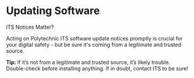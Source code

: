 # Updating Software
ITS Notices Matter?

Acting on Polytechnic ITS software update notices promptly is crucial for your digital safety - but be sure it's coming from a legitimate and trusted source.

**Tip:** If it’s not from a legitimate and trusted source, it’s likely trouble. Double-check before installing anything. If in doubt, contact ITS to be sure!
